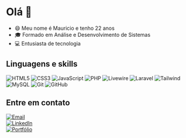 # Olá 👋

- 😄 Meu nome é Mauricio e tenho 22 anos
- 🎓 Formado em Análise e Desenvolvimento de Sistemas
- 💻 Entusiasta de tecnologia

## Linguagens e skills

![HTML5](https://img.shields.io/badge/-HTML5-333333?style=flat&logo=HTML5&logoColor=E34F26)
![CSS3](https://img.shields.io/badge/-CSS3-333333?style=flat&logo=CSS3&logoColor=1572B6)
![JavaScript](https://img.shields.io/badge/-JavaScript-333333?style=flat&logo=JavaScript&logoColor=F7DF1E)
![PHP](https://img.shields.io/badge/-PHP-333333?style=flat&logo=PHP&logoColor=777BB4)
![Livewire](https://img.shields.io/badge/-Livewire-333333?style=flat&logo=laravel&logoColor=F9322C)
![Laravel](https://img.shields.io/badge/-Laravel-333333?style=flat&logo=Laravel&logoColor=FF2D20)
![Tailwind](https://img.shields.io/badge/-TailwindCSS-333333?style=flat&logo=TailwindCSS&logoColor=06B6D4)
![MySQL](https://img.shields.io/badge/-MySQL-333333?style=flat&logo=MySQL&logoColor=4479A1)
![Git](https://img.shields.io/badge/-Git-333333?style=flat&logo=git)
![GitHub](https://img.shields.io/badge/-GitHub-333333?style=flat&logo=github)

## Entre em contato

<p align="left">
  <a href="mailto:mauricioquideroli@hotmail.com" title="Gmail">
    <img src="https://img.shields.io/static/v1?label=Email&message=mauricioquideroli@hotmail.com&color=ffffff&style=for-the-badge" alt="Email" />
  </a>
  <br>
  <a href="https://www.linkedin.com/in/mauricio-quideroli-3b3229295/" title="LinkedIn" target="_blank">
    <img src="https://img.shields.io/static/v1?label=LinkedIn&message=Mauricio%20Quideroli&color=0A66C2&style=for-the-badge" alt="LinkedIn" />
  </a>
  <br>
  <a href="https://mauriciocastaldelli.vercel.app/index.html" title="Portfólio" target="_blank">
    <img src="https://img.shields.io/static/v1?label=Portfólio&message=Abrir&color=0A66C2&style=for-the-badge" alt="Portfólio" />
  </a>
</p>

